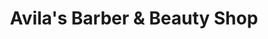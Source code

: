 ---
title: "Avila's Barber & Beauty Shop"
url: /yuma/avilas-barber-and-beauty-shop/
shop: hairdresser
---